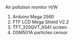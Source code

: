 Air pollution monitor
H/W
1)  Arduino Mega 2560
2)  FTF LCD Mega Shield V2.2
3)  TFT_320QVT_9341 screen
4)  DSM501A particles censor
